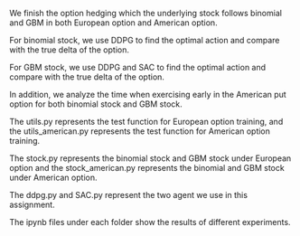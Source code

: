 We finish the option hedging which the underlying stock follows binomial and GBM in both European option and American option.

For binomial stock, we use DDPG to find the optimal action and compare with the true delta of the option.

For GBM stock, we use DDPG and SAC to find the optimal action and compare with the true delta of the option.

In addition, we analyze the time when exercising early in the American put option for both binomial stock and GBM stock.

The utils.py represents the test function for European option training, and the utils_american.py represents the test function for American option training.

The stock.py represents the binomial stock and GBM stock under European option and the stock_american.py represents the binomial and GBM stock under American option.

The ddpg.py and SAC.py represent the two agent we use in this assignment.

The ipynb files under each folder show the results of different experiments.
